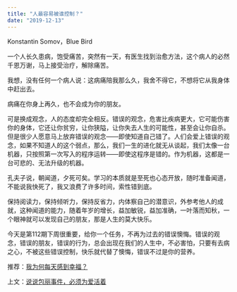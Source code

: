 ```yaml
---
title: "人最容易被谁控制？"
date: "2019-12-13"
---
```


Konstantin Somov，Blue Bird

  

一个人长久患病，饱受痛苦，突然有一天，有医生找到治愈方法，这个病人的必然千恩万谢，马上接受治疗，解除痛苦。  

  

我想，没有任何一个病人说：这病痛陪我那么久，我舍不得它，不想将它从我身体中赶出去。

  

病痛在你身上再久，也不会成为你的朋友。

  

可是换成观念，人的态度却完全相反。错误的观念，危害比疾病更大，它可能伤害你的身体，它还让你贫穷，让你狭隘，让你失去人生的可能性，甚至会让你自杀。但是很少人愿意马上放弃错误的观念——即使知道自己错了。人们会爱上错误的观念，如果不知道人的这个弱点，那么，我们一生的进化就无从谈起，我们太像一台机器，只按照第一次写入的程序运转——即使这程序是错的。作为机器，这都是一台可悲的、无法升级的机器。

  

孔夫子说，朝闻道，夕死可矣。学习的本质就是至死也心态开放，随时准备闻道，不能说我快死了，我又浪费了许多时间，索性错到底。

  

保持阅读力，保持倾听力，保持反省力，内体察自己的潜意识，外参考他人的成就，这种闻道的能力，随着年岁的增长，益加敏锐，益加准确，一叶落而知秋，一个眼神就可以发现自己的朋友，那是人生的莫大快乐。

  

今天是第112期下周很重要，给你一个任务，不再为过去的错误懊悔。错误的观念，错误的朋友，错误的行为，总会出现在我们的人生中，不必害怕，只要有去病之心，不被这些错误控制，快乐就代替了懊悔，错误不过是你的营养。

推荐：[我为何每天感到幸福？](http://mp.weixin.qq.com/s?__biz=MjM5NDU0Mjk2MQ==&mid=2651636482&idx=1&sn=eb44a9044cd824c36eb133aee3294d1a&chksm=bd7e471c8a09ce0aac915aeb4ea5ba7f7a72b6cad9115264d59370bfe8df48688942afb21f0c&scene=21#wechat_redirect)

上文：[说说包丽事件，必须为爱活着](http://mp.weixin.qq.com/s?__biz=MjM5NDU0Mjk2MQ==&mid=2651636624&idx=1&sn=9371ac3bd7f32b2fa3502ea3a5a61fee&chksm=bd7e478e8a09ce984852bcfb32295f3a13ff97c8ca38cdc776ff9bc0a2909c94fbd117c025f1&scene=21#wechat_redirect)
